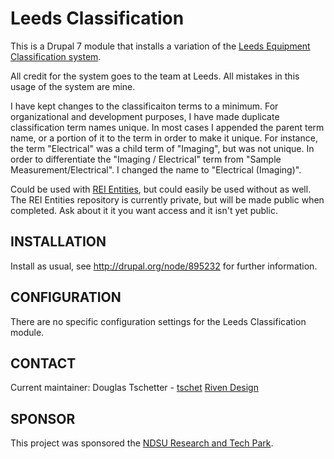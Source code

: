 # Leeds Classification #
This is a Drupal 7 module that installs a variation of the [Leeds Equipment 
Classification system](http://ris.leeds.ac.uk/info/31/research_equipment_and_infrastructure/162/equipment_classification). 

All credit for the system goes to the team at Leeds. All mistakes in this 
usage of the system are mine.

I have kept changes to the classificaiton terms to a minimum. For organizational 
and development purposes, I have made duplicate classification term names unique. 
In most cases I appended the parent term name, or a portion of it to the term in 
order to make it unique. For instance, the term "Electrical" was a child term 
of "Imaging", but was not unique. In order to differentiate the "Imaging / 
Electrical" term from "Sample Measurement/Electrical". I changed the name to 
"Electrical (Imaging)". 

Could be used with [REI Entities](https://gitlab.com/tschet/rei_entities), 
but could easily be used without as well. The REI Entities repository is 
currently private, but will be made public when completed. Ask about it it you 
want access and it isn't yet public.

## INSTALLATION ##
Install as usual, see http://drupal.org/node/895232 for further information.
 
## CONFIGURATION ##
There are no specific configuration settings for the Leeds Classification module.
 
## CONTACT ##
Current maintainer:
Douglas Tschetter - [tschet](https://www.drupal.org/u/tschet)
[Riven Design](http://rivendesign.com)

## SPONSOR ##
This project was sponsored the [NDSU Research and Tech Park](http://ndsuresearchpark.com).